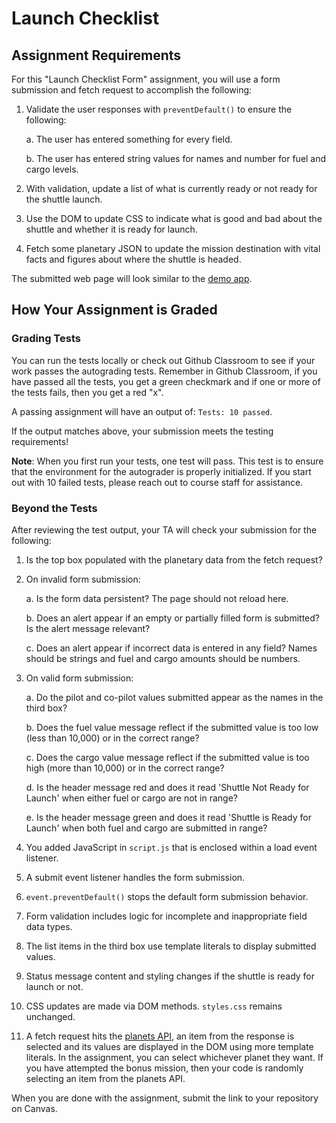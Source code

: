 # Launch Checklist

## Assignment Requirements

For this "Launch Checklist Form" assignment, you will use a form submission and fetch request to accomplish the following:

1. Validate the user responses with `preventDefault()` to ensure the following:

   a. The user has entered something for every field.

   b. The user has entered string values for names and number for fuel and cargo levels.

1. With validation, update a list of what is currently ready or not ready for the shuttle launch.
1. Use the DOM to update CSS to indicate what is good and bad about the shuttle and whether it is ready for launch.
1. Fetch some planetary JSON to update the mission destination with vital facts and figures about where the shuttle is headed.

The submitted web page will look similar to the [demo app](http://launch-checklist-launchcodeeducation.s3-website-us-east-1.amazonaws.com/).

## How Your Assignment is Graded

### Grading Tests

You can run the tests locally or check out Github Classroom to see if your work passes the autograding tests. Remember in Github Classroom, if you have passed all the tests, you get a green checkmark and if one or more of the tests fails, then you get a red "x".

A passing assignment will have an output of: `Tests: 10 passed`.

If the output matches above, your submission meets the testing requirements!

**Note**: When you first run your tests, one test will pass. This test is to ensure that the environment for the autograder is properly initialized. If you start out with 10 failed tests, please reach out to course staff for assistance.

### Beyond the Tests

After reviewing the test output, your TA will check your submission for the following:

1. Is the top box populated with the planetary data from the fetch request?
1. On invalid form submission:

   a. Is the form data persistent? The page should not reload here.

   b. Does an alert appear if an empty or partially filled form is submitted? Is the alert message relevant?

   c. Does an alert appear if incorrect data is entered in any field? Names should be strings and fuel and cargo amounts should be numbers.

1. On valid form submission:

   a. Do the pilot and co-pilot values submitted appear as the names in the third box?

   b. Does the fuel value message reflect if the submitted value is too low (less than 10,000) or in the correct range?

   c. Does the cargo value message reflect if the submitted value is too high (more than 10,000) or in the correct range?

   d. Is the header message red and does it read 'Shuttle Not Ready for Launch' when either fuel or cargo are not in range?

   e. Is the header message green and does it read 'Shuttle is Ready for Launch' when both fuel and cargo are submitted in range?

1. You added JavaScript in `script.js` that is enclosed within a load event listener.
1. A submit event listener handles the form submission.
1. `event.preventDefault()` stops the default form submission behavior.
1. Form validation includes logic for incomplete and inappropriate field data types.
1. The list items in the third box use template literals to display submitted values.
1. Status message content and styling changes if the shuttle is ready for launch or not.
1. CSS updates are made via DOM methods. `styles.css` remains unchanged.
1. A fetch request hits the [planets API](https://handlers.education.launchcode.org/static/planets.json),
   an item from the response is selected and its values are displayed in the DOM using more template literals.
   In the assignment, you can select whichever planet they want. If you have attempted the bonus mission, then your code is randomly selecting an item from the planets API.

When you are done with the assignment, submit the link to your repository on Canvas.
